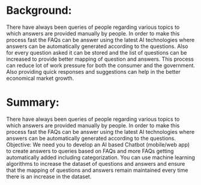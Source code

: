 # Background: 
There have always been queries of people regarding various topics to which answers are provided manually by people. In order to make this process fast the FAQs can be answer using the latest AI technologies where answers can be automatically generated according to the questions. Also for every question asked it can be stored and the list of questions can be increased to provide better mapping of question and answers. This process can reduce lot of work pressure for both the consumer and the government. Also providing quick responses and suggestions can help in the better economical market growth.
# Summary: 
There have always been queries of people regarding various topics to which answers are provided manually by people. In order to make this process fast the FAQs can be answer using the latest AI technologies where answers can be automatically generated according to the questions. Objective: We need you to develop an AI based Chatbot (mobile/web app) to create answers to queries based on FAQs and more FAQs getting automatically added including categorization. You can use machine learning algorithms to increase the dataset of questions and answers and ensure that the mapping of questions and answers remain maintained every time there is an increase in the dataset.
